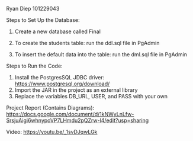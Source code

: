 Ryan Diep
101229043

Steps to Set Up the Database:
1. Create a new database called Final
2. To create the students table:
run the ddl.sql file in PgAdmin

3. To insert the default data into the table:
run the dml.sql file in PgAdmin

Steps to Run the Code:
1. Install the PostgresSQL JDBC driver: https://www.postgresql.org/download/
2. Import the JAR in the project as an external library
3. Replace the variables DB_URL, USER, and PASS with your own

Project Report (Contains Diagrams):
https://docs.google.com/document/d/1kNWyLnLfw-SrsjuAigi6whnypoVP7LHmdu2pQZrw-l4/edit?usp=sharing

Video:
https://youtu.be/_1svDJqwLGk
